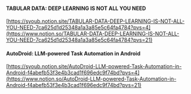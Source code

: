 #### TABULAR DATA: DEEP LEARNING IS NOT ALL YOU NEED

[https://syoub.notion.site/TABULAR-DATA-DEEP-LEARNING-IS-NOT-ALL-YOU-NEED-7ca625d1d25348a1a3a85e5c64fa4784?pvs=4](https://www.notion.so/TABULAR-DATA-DEEP-LEARNING-IS-NOT-ALL-YOU-NEED-7ca625d1d25348a1a3a85e5c64fa4784?pvs=21)

#### AutoDroid: LLM-powered Task Automation in Android

[https://syoub.notion.site/AutoDroid-LLM-powered-Task-Automation-in-Android-f4abefb53f3e4b3cad1f696edc9f74bd?pvs=4](https://www.notion.so/AutoDroid-LLM-powered-Task-Automation-in-Android-f4abefb53f3e4b3cad1f696edc9f74bd?pvs=21)
